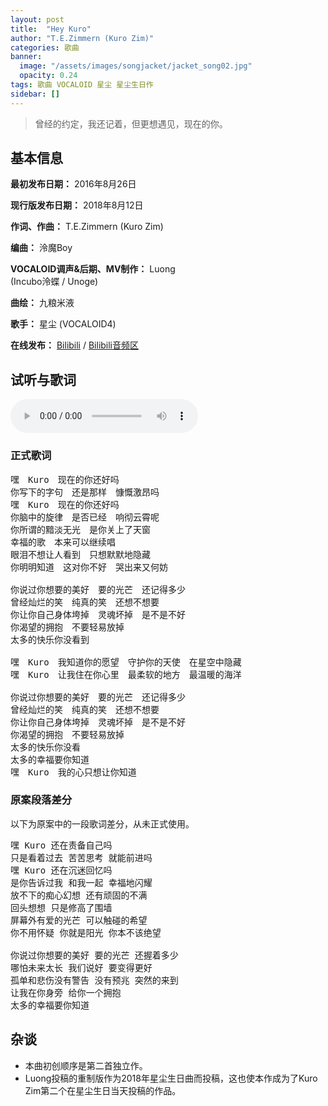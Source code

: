 ```yaml
---
layout: post
title:  "Hey Kuro"
author: "T.E.Zimmern (Kuro Zim)"
categories: 歌曲
banner: 
  image: "/assets/images/songjacket/jacket_song02.jpg"
  opacity: 0.24
tags: 歌曲 VOCALOID 星尘 星尘生日作
sidebar: []
---
```


>  曾经的约定，我还记着，但更想遇见，现在的你。

## 基本信息

**最初发布日期：** 2016年8月26日

**现行版发布日期：** 2018年8月12日

**作词、作曲：** T.E.Zimmern (Kuro Zim)

**编曲：** 泠魔Boy

**VOCALOID调声&后期、MV制作：** Luong<br>(Incubo泠蝶 / Unoge)

**曲绘：** 九粮米液

**歌手：** 星尘 (VOCALOID4)

**在线发布：** [Bilibili](https://www.bilibili.com/video/av28911978?p=1) / [Bilibili音频区](https://www.bilibili.com/audio/au37981?type=3)

## 试听与歌词

<audio controls><source src="/assets/audio/song02.mp3" type="audio/mp3"></audio>

### 正式歌词

<pre>
嘿　Kuro　现在的你还好吗
你写下的字句　还是那样　慷慨激昂吗
嘿　Kuro　现在的你还好吗
你脑中的旋律　是否已经　响彻云霄呢
你所谓的黯淡无光　是你关上了天窗
幸福的歌　本来可以继续唱
眼泪不想让人看到　只想默默地隐藏
你明明知道　这对你不好　哭出来又何妨

你说过你想要的美好　要的光芒　还记得多少
曾经灿烂的笑　纯真的笑　还想不想要
你让你自己身体垮掉　灵魂坏掉　是不是不好
你渴望的拥抱　不要轻易放掉
太多的快乐你没看到

嘿　Kuro　我知道你的愿望　守护你的天使　在星空中隐藏
嘿　Kuro　让我住在你心里　最柔软的地方　最温暖的海洋

你说过你想要的美好　要的光芒　还记得多少
曾经灿烂的笑　纯真的笑　还想不想要
你让你自己身体垮掉　灵魂坏掉　是不是不好
你渴望的拥抱　不要轻易放掉
太多的快乐你没看
太多的幸福要你知道
嘿　Kuro　我的心只想让你知道
</pre>

### 原案段落差分

以下为原案中的一段歌词差分，从未正式使用。

<pre>
嘿 Kuro 还在责备自己吗
只是看着过去 苦苦思考 就能前进吗
嘿 Kuro 还在沉迷回忆吗
是你告诉过我 和我一起 幸福地闪耀
放不下的痴心幻想 还有顽固的不满
回头想想 只是修高了围墙
屏幕外有爱的光芒 可以触碰的希望
你不用怀疑 你就是阳光 你本不该绝望

你说过你想要的美好 要的光芒 还握着多少
哪怕未来太长 我们说好 要变得更好
孤单和悲伤没有警告 没有预兆 突然的来到
让我在你身旁 给你一个拥抱
太多的幸福要你知道 
</pre>

## 杂谈

* 本曲初创顺序是第二首独立作。
* Luong投稿的重制版作为2018年星尘生日曲而投稿，这也使本作成为了Kuro Zim第二个在星尘生日当天投稿的作品。